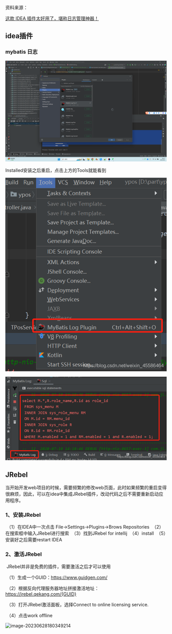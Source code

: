 资料来源：

[这款 IDEA 插件太好用了，堪称日志管理神器！](https://mp.weixin.qq.com/s/pfa5mJmAETJoxwdxIqBpXA)

## idea插件



### mybatis 日志

![image-20230606095857494](img\image-20230606095857494.png)

Installed安装之后重启，点击上方的Tools就能看到

![20200710155628413](img\20200710155628413.png)





![20200710155818265](img\20200710155818265.png)

## JRebel

​		当开始开发web项目的时候，需要频繁的修改web页面，此时如果频繁的重启变得很麻烦，因此，可以在idea中集成JRebel插件，改动代码之后不需要重新启动应用程序。

### 1、安装JRebel

​		（1）在IDEA中一次点击 File->Settings->Plugins->Brows Repositories
​		（2）在搜索框中输入JRebel进行搜索
​		（3）找到JRebel for intellij
​		（4）install
​		（5）安装好之后需要restart IDEA

### 2、激活JRebel

​		JRebel并非是免费的插件，需要激活之后才可以使用

​		（1）生成一个GUID：https://www.guidgen.com/

​		（2）根据反向代理服务器地址拼接激活地址： https://jrebel.qekang.com/{GUID}

​		（3）打开JRebel激活面板，选择Connect to online licensing service.

​		（4）点击work offline



![image-20230628180349214](\img\image-20230628180349214.png)